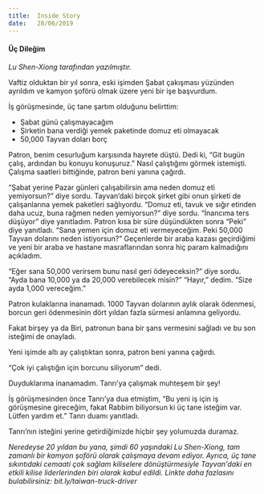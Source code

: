 ```yaml
---
title:  Inside Story
date:   28/06/2019
---
```


#### Üç Dileğim

_Lu Shen-Xiong tarafından yazılmıştır._

Vaftiz olduktan bir yıl sonra, eski işimden Şabat çakışması yüzünden ayrıldım ve kamyon şoförü olmak üzere yeni bir işe başvurdum.

İş görüşmesinde, üç tane şartım olduğunu belirttim:

- Şabat günü çalışmayacağım
- Şirketin bana verdiği yemek paketinde domuz eti olmayacak
- 50,000 Tayvan doları borç

Patron, benim cesurluğum karşısında hayrete düştü. Dedi ki, “Git bugün çalış, ardından bu konuyu konuşuruz.” Nasıl çalıştığımı görmek istemişti. Çalışma saatleri bittiğinde, patron beni yanına çağırdı.

“Şabat yerine Pazar günleri çalışabilirsin ama neden domuz eti yemiyorsun?” diye sordu. Tayvan’daki birçok şirket gibi onun şirketi de çalışanlarına yemek paketleri sağlıyordu. “Domuz eti, tavuk ve sığır etinden daha ucuz, buna rağmen neden yemiyorsun?” diye sordu. “İnancıma ters düşüyor” diye yanıtladım. Patron kısa bir süre düşündükten sonra “Peki” diye yanıtladı. “Sana yemen için domuz eti vermeyeceğim. Peki 50,000 Tayvan dolarını neden istiyorsun?” Geçenlerde bir araba kazası geçirdiğimi ve yeni bir araba ve hastane masraflarından sonra hiç param kalmadığını açıkladım.

“Eğer sana 50,000 verirsem bunu nasıl geri ödeyeceksin?” diye sordu. “Ayda bana 10,000 ya da 20,000 verebilecek misin?” “Hayır,” dedim. “Size ayda 1,000 vereceğim.”

Patron kulaklarına inanamadı. 1000 Tayvan dolarının aylık olarak ödenmesi, borcun geri ödenmesinin dört yıldan fazla sürmesi anlamına geliyordu.

Fakat birşey ya da Biri, patronun bana bir şans vermesini sağladı ve bu son isteğimi de onayladı.

Yeni işimde altı ay çalıştıktan sonra, patron beni yanına çağırdı.

“Çok iyi çalıştığın için borcunu siliyorum” dedi.

Duyduklarıma inanamadım. Tanrı’ya çalışmak muhteşem bir şey!

İş görüşmesinden önce Tanrı’ya dua etmiştim, “Bu yeni iş için iş görüşmesine gireceğim, fakat Rabbim biliyorsun ki üç tane isteğim var. Lütfen yardım et.” Tanrı duamı yanıtladı.

Tanrı’nın isteğini yerine getirdiğimizde hiçbir şey yolumuzda duramaz.

_Neredeyse 20 yıldan bu yana, şimdi 60 yaşındaki Lu Shen-Xiong, tam zamanlı bir kamyon şoförü olarak çalışmaya devam ediyor. Ayrıca, üç tane sıkıntıdaki cemaati çok sağlam kiliselere dönüştürmesiyle Tayvan'daki en etkili kilise liderlerinden biri olarak kabul edildi. Linkte daha fazlasını bulabilirsiniz: bit.ly/taiwan-truck-driver_